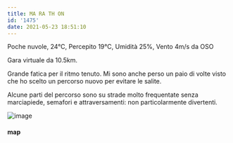 ```yaml
---
title: MA RA TH ON
id: '1475'
date: 2021-05-23 18:51:10
---
```


Poche nuvole, 24°C, Percepito 19°C, Umidità 25%, Vento 4m/s da OSO

Gara virtuale da 10.5km.

Grande fatica per il ritmo tenuto. Mi sono anche perso un paio di volte visto che ho scelto un percorso nuovo per evitare le salite.

Alcune parti del percorso sono su strade molto frequentate senza marciapiede, semafori e attraversamenti: non particolarmente divertenti.

![image](/images/2021/08/20210523-activity-map.png)

#### map